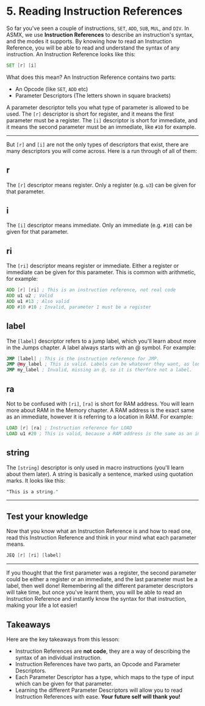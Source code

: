 # 5. Reading Instruction References
So far you've seen a couple of instructions, `SET`, `ADD`, `SUB`, `MUL`, and `DIV`. In ASMX, we use **Instruction References** to describe an instruction's syntax, and the modes it supports. By knowing how to read an Instruction Reference, you will be able to read and understand the syntax of any instruction. An Instruction Reference looks like this:

```asm
SET [r] [i]
```

What does this mean? An Instruction Reference contains two parts:

- An Opcode (like `SET`, `ADD` etc)
- Parameter Descriptors (The letters shown in square brackets)

A parameter descriptor tells you what type of parameter is allowed to be used. The `[r]` descriptor is short for register, and it means the first parameter must be a register. The `[i]` descriptor is short for immediate, and it means the second parameter must be an immediate, like `#10` for example.

---

But `[r]` and `[i]` are not the only types of descriptors that exist, there are many descriptors you will come across. Here is a run through of all of them:

## r
The `[r]` descriptor means register. Only a register (e.g. `u3`) can be given for that parameter.

## i
The `[i]` descriptor means immediate. Only an immediate (e.g. `#10`) can be given for that parameter.

## ri
The `[ri]` descriptor means register or immediate. Either a register or immediate can be given for this parameter. This is common with arithmetic, for example:

```asm
ADD [r] [ri] ; This is an instruction reference, not real code
ADD u1 u2 ; Valid
ADD u1 #13 ; Also valid
ADD #10 #10 ; Invalid, parameter 1 must be a register
```

## label
The `[label]` descriptor refers to a jump label, which you'll learn about more in the Jumps chapter. A label always starts with an @ symbol. For example:

```asm
JMP [label] ; This is the instruction reference for JMP.
JMP @my_label ; This is valid. Labels can be whatever they want, as long as they have an @
JMP my_label ; Invalid, missing an @, so it is therfore not a label.
```

## ra
Not to be confused with `[ri]`, `[ra]` is short for RAM address. You will learn more about RAM in the Memory chapter. A RAM address is the exact same as an immediate, however it is referring to a location in RAM. For example:

```asm
LOAD [r] [ra] ; Instruction reference for LOAD
LOAD u1 #20 ; This is valid, because a RAM address is the same as an immediate.
```

## string
The `[string]` descriptor is only used in macro instructions (you'll learn about them later). A string is basically a sentence, marked using quotation marks. It looks like this:

```asm
"This is a string."
```

---

## Test your knowledge
Now that you know what an Instruction Reference is and how to read one, read this Instruction Reference and think in your mind what each parameter means.

```asm
JEQ [r] [ri] [label]
```

---

If you thought that the first parameter was a register, the second parameter could be either a register or an immediate, and the last parameter must be a label, then well done! Remembering all the different parameter descriptors will take time, but once you've learnt them, you will be able to read an Instruction Reference and instantly know the syntax for that instruction, making your life a lot easier! 

## Takeaways
Here are the key takeaways from this lesson:

- Instruction References are **not code**, they are a way of describing the syntax of an individual instruction.
- Instruction References have two parts, an Opcode and Parameter Descriptors.
- Each Parameter Descriptor has a type, which maps to the type of input which can be given for that parameter.
- Learning the different Parameter Descriptors will allow you to read Instruction References with ease. **Your future self will thank you!**